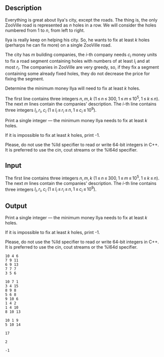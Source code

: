 ## Description

<div><p>Everything is great about Ilya's city, except the roads. The thing is, the only ZooVille road is represented as <span class="tex-span"><i>n</i></span> holes in a row. We will consider the holes numbered from 1 to <span class="tex-span"><i>n</i></span>, from left to right.</p><p>Ilya is really keep on helping his city. So, he wants to fix at least <span class="tex-span"><i>k</i></span> holes (perharps he can fix more) on a single ZooVille road. </p><p>The city has <span class="tex-span"><i>m</i></span> building companies, the <span class="tex-span"><i>i</i></span>-th company needs <span class="tex-span"><i>c</i><sub class="lower-index"><i>i</i></sub></span> money units to fix a road segment containing holes with numbers of at least <span class="tex-span"><i>l</i><sub class="lower-index"><i>i</i></sub></span> and at most <span class="tex-span"><i>r</i><sub class="lower-index"><i>i</i></sub></span>. The companies in ZooVille are very greedy, so, if they fix a segment containing some already fixed holes, they do not decrease the price for fixing the segment. </p><p>Determine the minimum money Ilya will need to fix at least <span class="tex-span"><i>k</i></span> holes.</p></div><div class="input-specification"><p>The first line contains three integers <span class="tex-span"><i>n</i>, <i>m</i>, <i>k</i></span> <span class="tex-span">(1 ≤ <i>n</i> ≤ 300, 1 ≤ <i>m</i> ≤ 10<sup class="upper-index">5</sup>, 1 ≤ <i>k</i> ≤ <i>n</i>)</span>. The next <span class="tex-span"><i>m</i></span> lines contain the companies' description. The <span class="tex-span"><i>i</i></span>-th line contains three integers <span class="tex-span"><i>l</i><sub class="lower-index"><i>i</i></sub>, <i>r</i><sub class="lower-index"><i>i</i></sub>, <i>c</i><sub class="lower-index"><i>i</i></sub></span> <span class="tex-span">(1 ≤ <i>l</i><sub class="lower-index"><i>i</i></sub> ≤ <i>r</i><sub class="lower-index"><i>i</i></sub> ≤ <i>n</i>, 1 ≤ <i>c</i><sub class="lower-index"><i>i</i></sub> ≤ 10<sup class="upper-index">9</sup>)</span>.</p></div><div class="output-specification"><p>Print a single integer — the minimum money Ilya needs to fix at least <span class="tex-span"><i>k</i></span> holes. </p><p>If it is impossible to fix at least <span class="tex-span"><i>k</i></span> holes, print <span class="tex-font-style-tt">-1</span>.</p><p>Please, do not use the <span class="tex-font-style-tt">%lld</span> specifier to read or write 64-bit integers in С++. It is preferred to use the <span class="tex-font-style-tt">cin</span>, <span class="tex-font-style-tt">cout</span> streams or the <span class="tex-font-style-tt">%I64d</span> specifier.</p></div>

## Input

<p>The first line contains three integers <span class="tex-span"><i>n</i>, <i>m</i>, <i>k</i></span> <span class="tex-span">(1 ≤ <i>n</i> ≤ 300, 1 ≤ <i>m</i> ≤ 10<sup class="upper-index">5</sup>, 1 ≤ <i>k</i> ≤ <i>n</i>)</span>. The next <span class="tex-span"><i>m</i></span> lines contain the companies' description. The <span class="tex-span"><i>i</i></span>-th line contains three integers <span class="tex-span"><i>l</i><sub class="lower-index"><i>i</i></sub>, <i>r</i><sub class="lower-index"><i>i</i></sub>, <i>c</i><sub class="lower-index"><i>i</i></sub></span> <span class="tex-span">(1 ≤ <i>l</i><sub class="lower-index"><i>i</i></sub> ≤ <i>r</i><sub class="lower-index"><i>i</i></sub> ≤ <i>n</i>, 1 ≤ <i>c</i><sub class="lower-index"><i>i</i></sub> ≤ 10<sup class="upper-index">9</sup>)</span>.</p>

## Output

<p>Print a single integer — the minimum money Ilya needs to fix at least <span class="tex-span"><i>k</i></span> holes. </p><p>If it is impossible to fix at least <span class="tex-span"><i>k</i></span> holes, print <span class="tex-font-style-tt">-1</span>.</p><p>Please, do not use the <span class="tex-font-style-tt">%lld</span> specifier to read or write 64-bit integers in С++. It is preferred to use the <span class="tex-font-style-tt">cin</span>, <span class="tex-font-style-tt">cout</span> streams or the <span class="tex-font-style-tt">%I64d</span> specifier.</p>





```input1
10 4 6
7 9 11
6 9 13
7 7 7
3 5 6

```




```input2
10 7 1
3 4 15
8 9 8
5 6 8
9 10 6
1 4 2
1 4 10
8 10 13

```




```input3
10 1 9
5 10 14

```




```output1
17

```




```output2
2

```




```output3
-1

```


